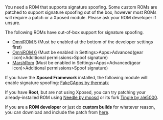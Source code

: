 You need a ROM that supports signature spoofing. Some custom ROMs are patched to support signature spoofing out of the box, however most ROMs will require a patch or a Xposed module. Please ask your ROM developer if unsure.

The following ROMs have out-of-box support for signature spoofing. 
* [OmniROM 5](http://omnirom.org/) (Must be enabled at the bottom of the developer settings first)
* [OmniROM 6](http://omnirom.org/) (Must be enabled in Settings>Apps>Advanced(gear icon)>Additional permissions>Spoof signature)
* [MarshRom](http://marshrom.github.io/) (Must be enabled in Settings>Apps>Advanced(gear icon)>Additional permissions>Spoof signature)

If you have the **Xposed Framework** installed, the following module will enable signature spoofing: [FakeGApps by thermatk](http://repo.xposed.info/module/com.thermatk.android.xf.fakegapps)

If you have **Root**, but are not using Xposed, you can try patching your already-installed ROM using [Needle by moosd](https://github.com/moosd/Needle) or its fork [Tingle by ale5000](https://github.com/ale5000-git/tingle).

If you are a **ROM developer** or just do **custom builds** for whatever reason, you can download and include the patch from [here](https://github.com/microg/android_packages_apps_GmsCore/tree/master/patches).